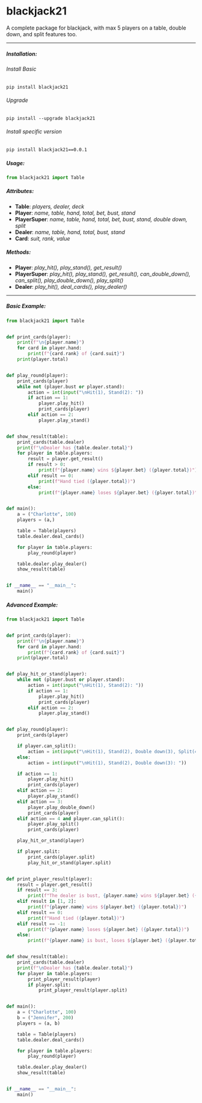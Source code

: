 # blackjack21

A complete package for blackjack, with max 5 players on a table, double down, and split features too.
***

##### Installation:

###### Install Basic

```pycon
pip install blackjack21
```

###### Upgrade

```pycon
pip install --upgrade blackjack21
```

###### Install specific version

```pycon
pip install blackjack21==0.0.1
```

##### Usage:

```py
from blackjack21 import Table
``` 

##### Attributes:

- **Table**: *players, dealer, deck*
- **Player**: *name, table, hand, total, bet, bust, stand*
- **PlayerSuper**: *name, table, hand, total, bet, bust, stand, double down, split*
- **Dealer**: *name, table, hand, total, bust, stand*
- **Card**: *suit, rank, value*

##### Methods:

- **Player**: *play_hit(), play_stand(), get_result()*
- **PlayerSuper**: *play_hit(), play_stand(), get_result(), can_double_down(), can_split(), play_double_down(),
  play_split()*
- **Dealer**: *play_hit(), deal_cards(), play_dealer()*
***

##### Basic Example:

```py
from blackjack21 import Table


def print_cards(player):
    print(f"\n{player.name}")
    for card in player.hand:
        print(f"{card.rank} of {card.suit}")
    print(player.total)


def play_round(player):
    print_cards(player)
    while not (player.bust or player.stand):
        action = int(input("\nHit(1), Stand(2): "))
        if action == 1:
            player.play_hit()
            print_cards(player)
        elif action == 2:
            player.play_stand()


def show_result(table):
    print_cards(table.dealer)
    print(f"\nDealer has {table.dealer.total}")
    for player in table.players:
        result = player.get_result()
        if result > 0:
            print(f"{player.name} wins ${player.bet} ({player.total})")
        elif result == 0:
            print(f"Hand tied ({player.total})")
        else:
            print(f"{player.name} loses ${player.bet} ({player.total})")


def main():
    a = ("Charlotte", 100)
    players = (a,)

    table = Table(players)
    table.dealer.deal_cards()

    for player in table.players:
        play_round(player)

    table.dealer.play_dealer()
    show_result(table)


if __name__ == "__main__":
    main()

```

##### Advanced Example:

```py
from blackjack21 import Table


def print_cards(player):
    print(f"\n{player.name}")
    for card in player.hand:
        print(f"{card.rank} of {card.suit}")
    print(player.total)


def play_hit_or_stand(player):
    while not (player.bust or player.stand):
        action = int(input("\nHit(1), Stand(2): "))
        if action == 1:
            player.play_hit()
            print_cards(player)
        elif action == 2:
            player.play_stand()


def play_round(player):
    print_cards(player)

    if player.can_split():
        action = int(input("\nHit(1), Stand(2), Double down(3), Split(4): "))
    else:
        action = int(input("\nHit(1), Stand(2), Double down(3): "))

    if action == 1:
        player.play_hit()
        print_cards(player)
    elif action == 2:
        player.play_stand()
    elif action == 3:
        player.play_double_down()
        print_cards(player)
    elif action == 4 and player.can_split():
        player.play_split()
        print_cards(player)

    play_hit_or_stand(player)

    if player.split:
        print_cards(player.split)
        play_hit_or_stand(player.split)


def print_player_result(player):
    result = player.get_result()
    if result == 3:
        print(f"The dealer is bust, {player.name} wins ${player.bet} ({player.total})")
    elif result in [1, 2]:
        print(f"{player.name} wins ${player.bet} ({player.total})")
    elif result == 0:
        print(f"Hand tied ({player.total})")
    elif result == -1:
        print(f"{player.name} loses ${player.bet} ({player.total})")
    else:
        print(f"{player.name} is bust, loses ${player.bet} ({player.total})")


def show_result(table):
    print_cards(table.dealer)
    print(f"\nDealer has {table.dealer.total}")
    for player in table.players:
        print_player_result(player)
        if player.split:
            print_player_result(player.split)


def main():
    a = ("Charlotte", 100)
    b = ("Jennifer", 200)
    players = (a, b)

    table = Table(players)
    table.dealer.deal_cards()

    for player in table.players:
        play_round(player)

    table.dealer.play_dealer()
    show_result(table)


if __name__ == "__main__":
    main()

```
